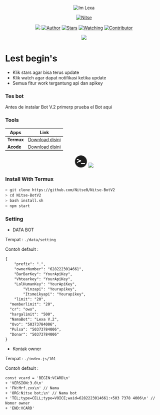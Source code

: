 
<P align="center">
    <img alt="Im Lexa" src ="https://user-images.githubusercontent.com/72728486/108575146-e06e5280-734b-11eb-9268-b91b09e8b374.gif" width="180"

</P>

<p align="center">
<a href="https://github.com/Nitse0"><img title="Nitse" src="https://img.shields.io/badge/github-Nitse-orange.svg?style=social&logo=github"></a>
</p>
<p align="center">
<img src="https://gpvc.arturio.dev/mrfzvx12" />
<a href="https://github.com/Nitse0"><img title="Author" src="https://img.shields.io/badge/Termux Whatsapp Bot-V2-orange?style=for-the-badge&logo=github"></a>
<a href="https://github.com/mrfzvx12/im-lexa-v2/stargazers/"><img title="Stars" src="https://img.shields.io/github/stars/mrfzvx12/termux-whatsapp-bot?&style=social"></a>
<a href="https://github.com/mrfzvx12/im-lexa-v2/watchers"><img title="Watching" src="https://img.shields.io/github/watchers/mrfzvx12/termux-whatsapp-bot?label=Watching&style=social"></a>
<a href="https://github.com/mrfzvx12/im-lexa-v2/watchers"><img title="Contributor" src="https://img.shields.io/github/contributors/mrfzvx12/termux-whatsapp-bot?logo=github&style=social"></a>
</p>
<p align="center">
<a href="https://github.com/mrfzvx12/im-lexa-v2"><img src="https://img.shields.io/github/repo-size/mrfzvx12/im-lexa-v2?label=Repo%20size&style=plastic"></a>
</a>
</p>

# Lest begin's
* Klik stars agar bisa terus update
* Klik watch agar dapat notifikasi ketika update
* Semua fitur work tergantung api dan apikey

### Tes bot
Antes de instalar Bot V.2 primerp prueba el Bot aqui 
<p>
</p>

### Tools
| Apps | Link |
|--------|--------|
| **Termux** | [Download disini](https://play.google.com/store/apps/details?id=com.termux) |
| **Acode** | [Download disini](https://play.google.com/store/apps/details?id=com.foxdebug.acodefree) |
<p align="center">
  <div align="center">
 <code><img height="40" src="https://raw.githubusercontent.com/github/explore/80688e429a7d4ef2fca1e82350fe8e3517d3494d/topics/terminal/terminal.png"></code>
 <code><img height="40" src="https://user-images.githubusercontent.com/72728486/108440991-c9196180-7286-11eb-910e-d95691565ec8.png"></code>

  </div>
  </p>


### Install With Termux

```bash
> git clone https://github.com/Nitse0/Nitse-BotV2
> cd Nitse-BotV2
> bash install.sh
> npm start
```

### Setting
* DATA BOT

Tempat : ```./data/setting```

Contoh default :
```
{
	"prefix": ".",
	"ownerNumber": "6282223014661",
	"BarBarKey": "YourApiKey",
	"Vhtearkey": "YourApiKey",
	"LolHumanKey": "YourApiKey",
        "Vinzapi": "Yourapikey",
        "Itsmeikyapi": "Yourapikey",
	"limit": "20",
  "memberlimit": "20",
  "cr": "owo",
  "hargalimit": "500",
  "NamaBot": "Lexa V.2",
  "Ovo": "50373784006",
  "Pulsa": "50373784006",
  "Donar": "50373784006"
}
```

* Kontak owner

Tempat : ```./index.js/101```

Contoh default :

```
const vcard = 'BEGIN:VCARD\n'
+ 'VERSION:3.0\n'
+ 'FN:Mrf.zvx\n' // Nama
+ 'ORG:Nitse bot;\n' // Nama bot
+ 'TEL;type=CELL;type=VOICE;waid=6282223014661:+503 7378 4006\n' // Nomor owner
+ 'END:VCARD' 
```
